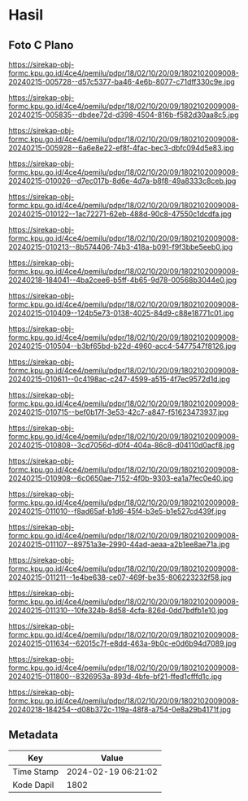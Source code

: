 # Hasil

## Foto C Plano

https://sirekap-obj-formc.kpu.go.id/4ce4/pemilu/pdpr/18/02/10/20/09/1802102009008-20240215-005728--d57c5377-ba46-4e6b-8077-c71dff330c9e.jpg

https://sirekap-obj-formc.kpu.go.id/4ce4/pemilu/pdpr/18/02/10/20/09/1802102009008-20240215-005835--dbdee72d-d398-4504-816b-f582d30aa8c5.jpg

https://sirekap-obj-formc.kpu.go.id/4ce4/pemilu/pdpr/18/02/10/20/09/1802102009008-20240215-005928--6a6e8e22-ef8f-4fac-bec3-dbfc094d5e83.jpg

https://sirekap-obj-formc.kpu.go.id/4ce4/pemilu/pdpr/18/02/10/20/09/1802102009008-20240215-010026--d7ec017b-8d6e-4d7a-b8f8-49a8333c8ceb.jpg

https://sirekap-obj-formc.kpu.go.id/4ce4/pemilu/pdpr/18/02/10/20/09/1802102009008-20240215-010122--1ac72271-62eb-488d-90c8-47550c1dcdfa.jpg

https://sirekap-obj-formc.kpu.go.id/4ce4/pemilu/pdpr/18/02/10/20/09/1802102009008-20240215-010213--8b574406-74b3-418a-b091-f9f3bbe5eeb0.jpg

https://sirekap-obj-formc.kpu.go.id/4ce4/pemilu/pdpr/18/02/10/20/09/1802102009008-20240218-184041--4ba2cee6-b5ff-4b65-9d78-00568b3044e0.jpg

https://sirekap-obj-formc.kpu.go.id/4ce4/pemilu/pdpr/18/02/10/20/09/1802102009008-20240215-010409--124b5e73-0138-4025-84d9-c88e18771c01.jpg

https://sirekap-obj-formc.kpu.go.id/4ce4/pemilu/pdpr/18/02/10/20/09/1802102009008-20240215-010504--b3bf65bd-b22d-4960-acc4-5477547f8126.jpg

https://sirekap-obj-formc.kpu.go.id/4ce4/pemilu/pdpr/18/02/10/20/09/1802102009008-20240215-010611--0c4198ac-c247-4599-a515-4f7ec9572d1d.jpg

https://sirekap-obj-formc.kpu.go.id/4ce4/pemilu/pdpr/18/02/10/20/09/1802102009008-20240215-010715--bef0b17f-3e53-42c7-a847-f51623473937.jpg

https://sirekap-obj-formc.kpu.go.id/4ce4/pemilu/pdpr/18/02/10/20/09/1802102009008-20240215-010808--3cd7056d-d0f4-404a-86c8-d04110d0acf8.jpg

https://sirekap-obj-formc.kpu.go.id/4ce4/pemilu/pdpr/18/02/10/20/09/1802102009008-20240215-010908--6c0650ae-7152-4f0b-9303-ea1a7fec0e40.jpg

https://sirekap-obj-formc.kpu.go.id/4ce4/pemilu/pdpr/18/02/10/20/09/1802102009008-20240215-011010--f8ad65af-b1d6-45f4-b3e5-b1e527cd439f.jpg

https://sirekap-obj-formc.kpu.go.id/4ce4/pemilu/pdpr/18/02/10/20/09/1802102009008-20240215-011107--89751a3e-2990-44ad-aeaa-a2b1ee8ae71a.jpg

https://sirekap-obj-formc.kpu.go.id/4ce4/pemilu/pdpr/18/02/10/20/09/1802102009008-20240215-011211--1e4be638-ce07-469f-be35-806223232f58.jpg

https://sirekap-obj-formc.kpu.go.id/4ce4/pemilu/pdpr/18/02/10/20/09/1802102009008-20240215-011310--10fe324b-8d58-4cfa-826d-0dd7bdfb1e10.jpg

https://sirekap-obj-formc.kpu.go.id/4ce4/pemilu/pdpr/18/02/10/20/09/1802102009008-20240215-011634--62015c7f-e8dd-463a-9b0c-e0d6b94d7089.jpg

https://sirekap-obj-formc.kpu.go.id/4ce4/pemilu/pdpr/18/02/10/20/09/1802102009008-20240215-011800--8326953a-893d-4bfe-bf21-ffed1cfffd1c.jpg

https://sirekap-obj-formc.kpu.go.id/4ce4/pemilu/pdpr/18/02/10/20/09/1802102009008-20240218-184254--d08b372c-119a-48f8-a754-0e8a29b4171f.jpg


## Metadata

| Key        | Value               |
| ---------- | ------------------- |
| Time Stamp | 2024-02-19 06:21:02 |
| Kode Dapil | 1802                |




